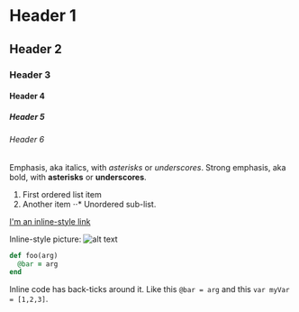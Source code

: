 # Header 1
## Header 2
### Header 3
#### Header 4
##### Header 5
###### Header 6

Emphasis, aka italics, with *asterisks* or _underscores_.
Strong emphasis, aka bold, with **asterisks** or __underscores__.

1. First ordered list item
2. Another item
⋅⋅* Unordered sub-list.

[I'm an inline-style link](http://flatironschool.com)

Inline-style picture: 
![alt text](http://flatironschool.com/img/headshot/avi-flombaum.jpg "Headshot Title Text 1")

```ruby
def foo(arg)
  @bar = arg
end
```

Inline code has back-ticks around it. Like this `@bar = arg` and this `var myVar = [1,2,3]`.